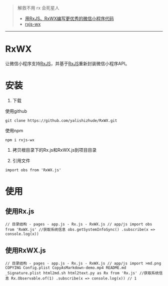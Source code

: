 >  解救不用 rx 会死星人
> - [用RxJS、RxWX编写更优秀的微信小程序代码][99a2ff97]
> - [rxjs-wx][8b567c12]

------------

# RxWX

让微信小程序支持[RxJS](http://cn.rx.js.org/manual/overview.html)，并基于[RxJS](http://cn.rx.js.org/manual/overview.html)重新封装微信小程序API。

# 安装

  1. 下载

使用github

`git clone https://github.com/yalishizhude/RxWX.git`

使用npm

`npm i rxjs-wx`

  1. 拷贝根目录下的Rx.js和RxWX.js到项目目录

  2. 引用文件

`import obs from 'RxWX.js'`

# 使用

## 使用Rx.js

    // 目录结构 - pages - app.js - Rx.js - RxWX.js // app/js import obs from 'RxWX.js' //获取系统信息 obs.getSystemInfoSync() .subscribe(x => console.log(x))

## 使用RxWX.js

    // 目录结构 - pages - app.js - Rx.js - RxWX.js // app/js import >md.png COPYING Config.plist CopyAsMarkdown-demo.mp4 README.md _Signature.plist html2md.sh html2text.py as Rx from 'Rx.js' //获取系统信息 Rx.Observable.of(1) .subscribe(x => console.log(x)) // 1




  [99a2ff97]: https://juejin.im/entry/59cfa7976fb9a00a4746f9f3 "掘金"
  [8b567c12]: https://www.npmjs.com/package/rxjs-wx "npmjs"
